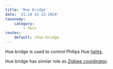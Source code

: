```yaml
---
title: 'Hue bridge'
date: '21:18 22-12-2024'
taxonomy:
    category:
        - docs
routes:
    default: /hue-bridge
---
```


Hue bridge is used to control Philips Hue [lights](/lights).

Hue bridge has similar role as [Zigbee coordinator](/zigbee-coordinator).